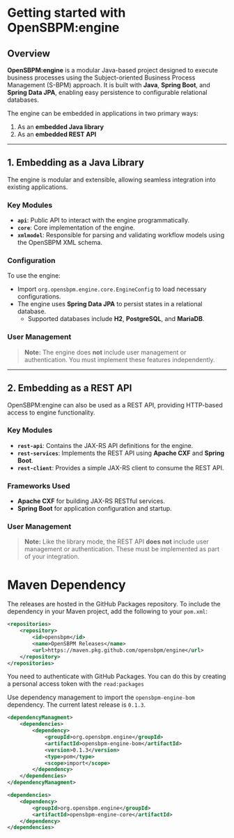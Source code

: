 # Getting started with OpenSBPM:engine

## Overview

**OpenSBPM:engine** is a modular Java-based project designed to execute business processes using the Subject-oriented 
Business Process Management (S-BPM) approach. It is built with **Java**, **Spring Boot**, and **Spring Data JPA**, 
enabling easy persistence to configurable relational databases.

The engine can be embedded in applications in two primary ways:

1. As an **embedded Java library**
2. As an **embedded REST API**

---

## 1. Embedding as a Java Library

The engine is modular and extensible, allowing seamless integration into existing applications.

### Key Modules

- **`api`**: Public API to interact with the engine programmatically.
- **`core`**: Core implementation of the engine.
- **`xmlmodel`**: Responsible for parsing and validating workflow models using the OpenSBPM XML schema.

### Configuration

To use the engine:

- Import `org.opensbpm.engine.core.EngineConfig` to load necessary configurations.
- The engine uses **Spring Data JPA** to persist states in a relational database.
    - Supported databases include **H2**, **PostgreSQL**, and **MariaDB**.

### User Management

> **Note:** The engine does **not** include user management or authentication. You must implement these features independently.

---

## 2. Embedding as a REST API

OpenSBPM:engine can also be used as a REST API, providing HTTP-based access to engine functionality.

### Key Modules

- **`rest-api`**: Contains the JAX-RS API definitions for the engine.
- **`rest-services`**: Implements the REST API using **Apache CXF** and **Spring Boot**.
- **`rest-client`**: Provides a simple JAX-RS client to consume the REST API.

### Frameworks Used

- **Apache CXF** for building JAX-RS RESTful services.
- **Spring Boot** for application configuration and startup.

### User Management

> **Note:** Like the library mode, the REST API **does not** include user management or authentication. These must be implemented as part of your integration.


# Maven Dependency
The releases are hosted in the GitHub Packages repository. To include the dependency in your Maven project, add the following
to your `pom.xml`:
```xml
<repositories>
    <repository>
        <id>opensbpm</id>
        <name>OpenSBPM Releases</name>
        <url>https://maven.pkg.github.com/opensbpm/engine</url>
    </repository>
</repositories>
```
You need to authenticate with GitHub Packages. You can do this by creating a personal access token with the `read:packages`

Use dependency management to import the `opensbpm-engine-bom` dependency.
The current latest release is `0.1.3`.

```xml
<dependencyManagment>
    <dependencies>
        <dependency>
            <groupId>org.opensbpm.engine</groupId>
            <artifactId>opensbpm-engine-bom</artifactId>
            <version>0.1.3</version>
            <type>pom</type>
            <scope>import</scope>
        </dependency>
    </dependencies>
</dependencyManagment>

<dependencies>
    <dependency>
        <groupId>org.opensbpm.engine</groupId>
        <artifactId>opensbpm-engine-core</artifactId>
    </dependency>
</dependencies>
```
